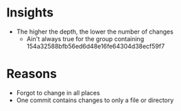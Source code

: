 # Insights
- The higher the depth, the lower the number of changes
  - Ain't always true for the group containing 154a32588bfb56ed6d48e16fe64304d38ecf59f7

# Reasons
- Forgot to change in all places
- One commit contains changes to only a file or directory
